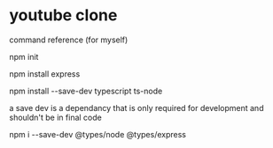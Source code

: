 # youtube clone





command reference (for myself)

npm init

npm install express

npm install --save-dev typescript ts-node

a save dev is a dependancy that is only required for development and shouldn't be in final code

npm i --save-dev @types/node @types/express

